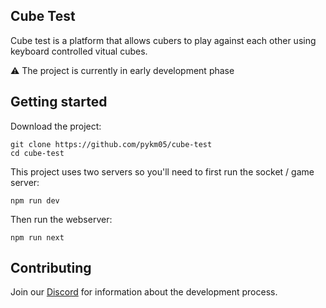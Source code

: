 ## Cube Test

Cube test is a platform that allows cubers to play against each other using keyboard controlled vitual cubes.

⚠️ The project is currently in early development phase

## Getting started

Download the project:
```console
git clone https://github.com/pykm05/cube-test
cd cube-test
```

This project uses two servers so you'll need to first run the socket / game server: 
```console
npm run dev
```

Then run the webserver:
```console
npm run next
```

## Contributing

Join our [Discord](https://discord.gg/ZDTMZz7B) for information about the development process.
